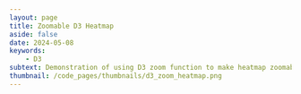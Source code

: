 ```yaml
---
layout: page
title: Zoomable D3 Heatmap
aside: false
date: 2024-05-08
keywords:
    - D3
subtext: Demonstration of using D3 zoom function to make heatmap zoomable and draggable inside container. Scales with screen size.
thumbnail: /code_pages/thumbnails/d3_zoom_heatmap.png
---
```


<script setup>
import HeatmapWrappedSimple from "/components/graphs/heatmapWrappedSimple.vue";
</script>

<FigureTitle title="Zoomable and draggable heatmap"/>
<D3PlotContainer>
<HeatmapWrappedSimple />
</D3PlotContainer>
